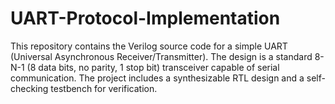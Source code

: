 # UART-Protocol-Implementation
This repository contains the Verilog source code for a simple UART (Universal Asynchronous Receiver/Transmitter). The design is a standard 8-N-1 (8 data bits, no parity, 1 stop bit) transceiver capable of serial communication. The project includes a synthesizable RTL design and a self-checking testbench for verification.
